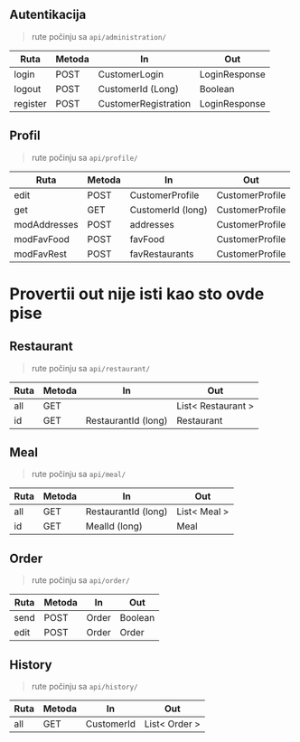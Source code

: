 ## Autentikacija
> rute počinju sa `api/administration/`

| Ruta     | Metoda | In                   | Out           |
|----------|--------|----------------------|---------------|
| login    | POST   | CustomerLogin        | LoginResponse |
| logout   | POST   | CustomerId (Long)    | Boolean       |
| register | POST   | CustomerRegistration | LoginResponse |


## Profil
> rute počinju sa `api/profile/`

| Ruta         | Metoda | In                | Out                |
|--------------|--------|-------------------|--------------------|
| edit         | POST   | CustomerProfile   | CustomerProfile    |
| get          | GET    | CustomerId (long) | CustomerProfile    |
| modAddresses | POST   | addresses         | CustomerProfile    |
| modFavFood   | POST   | favFood           | CustomerProfile    |
| modFavRest   | POST   | favRestaurants    | CustomerProfile    |
# Provertii out nije isti kao sto ovde pise

## Restaurant
> rute počinju sa `api/restaurant/`

| Ruta | Metoda | In                  | Out                |
|------|--------|---------------------|--------------------|
| all  | GET    |                     | List< Restaurant > |
| id   | GET    | RestaurantId (long) | Restaurant         |


## Meal
> rute počinju sa `api/meal/`

| Ruta | Metoda | In                  | Out          |
|------|--------|---------------------|--------------|
| all  | GET    | RestaurantId (long) | List< Meal > |
| id   | GET    | MealId (long)       | Meal         |


## Order
> rute počinju sa `api/order/`

| Ruta | Metoda | In                  | Out        |
|------|--------|---------------------|------------|
| send | POST   | Order               | Boolean    |
| edit | POST   | Order               | Order      |


## History
> rute počinju sa `api/history/`

| Ruta              | Metoda | In         | Out                |
|-------------------|--------|------------|--------------------|
| all               | GET    | CustomerId | List< Order >      |